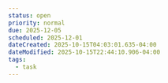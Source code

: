 ```yaml
---
status: open
priority: normal
due: 2025-12-05
scheduled: 2025-12-01
dateCreated: 2025-10-15T04:03:01.635-04:00
dateModified: 2025-10-15T22:44:10.906-04:00
tags:
  - task
---
```


